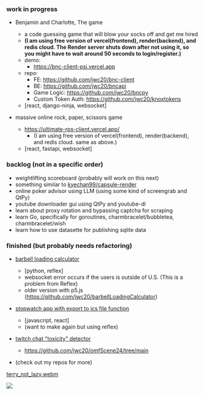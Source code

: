 ### work in progress

- Benjamin and Charlotte, The game
  - a code guessing game that will blow your socks off and get me hired
  - **(I am using free version of vercel(frontend), render(backend), and redis cloud. The Render server shuts down after not using it, so you might have to wait around 50 seconds to login/register.)**
  - demo:
    - https://bnc-client-psi.vercel.app
  - repo:
    - FE: https://github.com/jwc20/bnc-client
    - BE: https://github.com/jwc20/bncapi
    - Game Logic: https://github.com/jwc20/bncpy
    - Custom Token Auth: https://github.com/jwc20/knoxtokens
  - [react, django-ninja, websocket]

- massive online rock, paper, scissors game
  - https://ultimate-rps-client.vercel.app/
    - (I am using free version of vercel(frontend), render(backend), and redis cloud. same as above.)
  - [react, fastapi, websocket]
 
### backlog (not in a specific order)

- weightlifting scoreboard (probably will work on this next)
- something similar to [kyechan99/capsule-render](https://github.com/kyechan99/capsule-render)
- online poker advisor using LLM (using some kind of screengrab and QtPy)
- youtube downloader gui using QtPy and youtube-dl
- learn about proxy rotation and bypassing captcha for scraping
- learn Go, specifically for goroutines, charmbracelet/bubbletea, charmbracelet/wish
- learn how to use datasette for publishing sqlite data



### finished (but probably needs refactoring)

- [barbell loading calculator](https://blc-reflex-gold-moon.reflex.run/)
  - [python, reflex]
  - websocket error occurs if the users is outside of U.S. (This is a problem from Reflex)
  - older version with p5.js (https://github.com/jwc20/barbellLoadingCalculator)
    
- [stopwatch app with export to ics file function](https://inspiring-cupcake-f443e6.netlify.app/)
  - [javascript, react]
  - (want to make again but using reflex)

- [twitch chat "toxicity" detector](https://omf-scene24.vercel.app/wsTest)
  - https://github.com/jwc20/omfScene24/tree/main 
- (check out my repos for more)


[terry_not_lazy.webm](https://github.com/user-attachments/assets/da3f0838-b80c-4ccb-baa2-889d24dabc27)

![](https://hit.yhype.me/github/profile?account_id=99288419)

